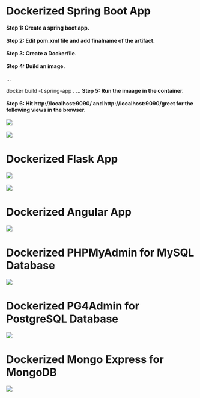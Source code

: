 # Dockerized Spring Boot App
**Step 1: Create a spring boot app.** <br/><br/>
**Step 2: Edit pom.xml file and add finalname of the artifact.** <br/><br/>
**Step 3: Create a Dockerfile.** <br/><br/>
**Step 4: Build an image.** <br/><br/>
...

docker build -t spring-app .
...
**Step 5: Run the imaage in the container.** <br/><br/>
**Step 6: Hit http://localhost:9090/ and http://localhost:9090/greet for the following views in the browser.** <br/><br/>
<img src="https://github.com/animshamura/Dockerization/blob/main/app-screenshot/spring-running.png?raw=true">
<br/><br/>
<img src="https://github.com/animshamura/Dockerization/blob/main/app-screenshot/spring--greeting.png?raw=true">

# Dockerized Flask App
<img src="https://github.com/animshamura/Dockerization/blob/main/app-screenshot/flask-running.png?raw=true">
<br/><br/>
<img src="https://github.com/animshamura/Dockerization/blob/main/app-screenshot/flask-greeting.png?raw=true">

# Dockerized Angular App
<img src="https://github.com/animshamura/Dockerization/blob/main/app-screenshot/angular.png?raw=true">

# Dockerized PHPMyAdmin for MySQL Database
<img src="https://github.com/animshamura/Dockerization/blob/main/app-screenshot/mysql-pma.png?raw=true">

# Dockerized PG4Admin for PostgreSQL Database
<img src="https://github.com/animshamura/Dockerization/blob/main/app-screenshot/postgresql-pg4.png?raw=true">

# Dockerized Mongo Express for MongoDB
<img src="https://github.com/animshamura/Dockerization/blob/main/app-screenshot/mongo-express.png?raw=true">
